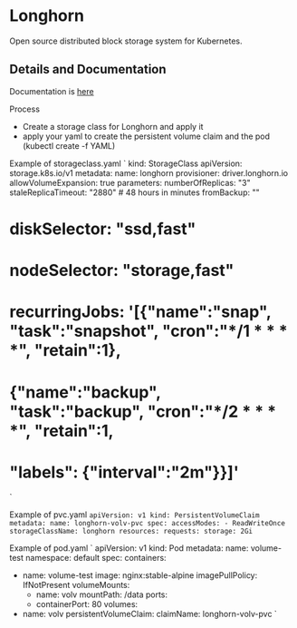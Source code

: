 # Longhorn

Open source distributed block storage system for Kubernetes.

## Details and Documentation

Documentation is [here](https://rancher.com/docs/k3s/latest/en/storage/)

Process
* Create a storage class for Longhorn and apply it
* apply your yaml to create the persistent volume claim and the pod (kubectl create -f YAML)


Example of storageclass.yaml
`
kind: StorageClass
apiVersion: storage.k8s.io/v1
metadata:
  name: longhorn
provisioner: driver.longhorn.io
allowVolumeExpansion: true
parameters:
  numberOfReplicas: "3"
  staleReplicaTimeout: "2880" # 48 hours in minutes
  fromBackup: ""
#  diskSelector: "ssd,fast"
#  nodeSelector: "storage,fast"
#  recurringJobs: '[{"name":"snap", "task":"snapshot", "cron":"*/1 * * * *", "retain":1},
#                   {"name":"backup", "task":"backup", "cron":"*/2 * * * *", "retain":1,
#                    "labels": {"interval":"2m"}}]'

`

Example of pvc.yaml
`
apiVersion: v1
kind: PersistentVolumeClaim
metadata:
  name: longhorn-volv-pvc
spec:
  accessModes:
    - ReadWriteOnce
  storageClassName: longhorn
  resources:
    requests:
      storage: 2Gi
`

Example of pod.yaml
`
apiVersion: v1
kind: Pod
metadata:
  name: volume-test
  namespace: default
spec:
  containers:
  - name: volume-test
    image: nginx:stable-alpine
    imagePullPolicy: IfNotPresent
    volumeMounts:
    - name: volv
      mountPath: /data
    ports:
    - containerPort: 80
  volumes:
  - name: volv
    persistentVolumeClaim:
      claimName: longhorn-volv-pvc
` 
